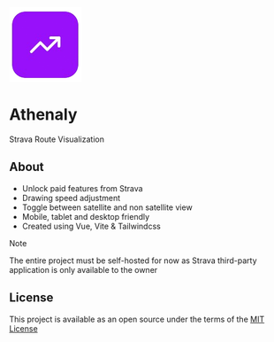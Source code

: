![](/public/logo.png)
# Athenaly
Strava Route Visualization

## About
- Unlock paid features from Strava
- Drawing speed adjustment
- Toggle between satellite and non satellite view
- Mobile, tablet and desktop friendly
- Created using Vue, Vite & Tailwindcss

> [!NOTE]  
> The entire project must be self-hosted for now as Strava third-party application is only available to the owner

## License
This project is available as an open source under the terms of the [MIT License](/LICENSE)
